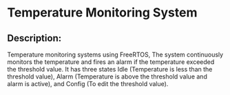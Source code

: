 # Temperature Monitoring System
## Description:
Temperature monitoring systems using FreeRTOS, The system continuously monitors the temperature and fires an alarm if the temperature exceeded the threshold value. It has three states Idle (Temperature is less than the threshold value), Alarm (Temperature is above the threshold value and alarm is active), and Config (To edit the threshold value).

